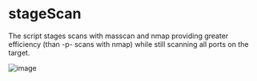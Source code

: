 # stageScan
The script stages scans with masscan and nmap providing greater efficiency (than -p- scans with nmap) while still scanning all ports on the target.


![image](https://user-images.githubusercontent.com/7427205/137182551-3795655b-4ac0-48ee-8133-1e33d1999671.png)
